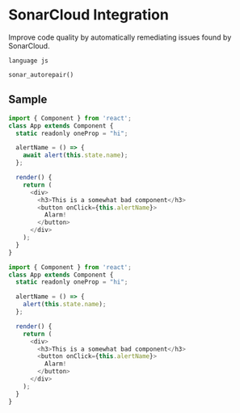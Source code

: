 # SonarCloud Integration

Improve code quality by automatically remediating issues found by SonarCloud.

```grit
language js

sonar_autorepair()
```

## Sample

```js
import { Component } from 'react';
class App extends Component {
  static readonly oneProp = "hi";

  alertName = () => {
    await alert(this.state.name);
  };

  render() {
    return (
      <div>
        <h3>This is a somewhat bad component</h3>
        <button onClick={this.alertName}>
          Alarm!
        </button>
      </div>
    );
  }
}
```

```js
import { Component } from 'react';
class App extends Component {
  static readonly oneProp = "hi";

  alertName = () => {
    alert(this.state.name);
  };

  render() {
    return (
      <div>
        <h3>This is a somewhat bad component</h3>
        <button onClick={this.alertName}>
          Alarm!
        </button>
      </div>
    );
  }
}
```
